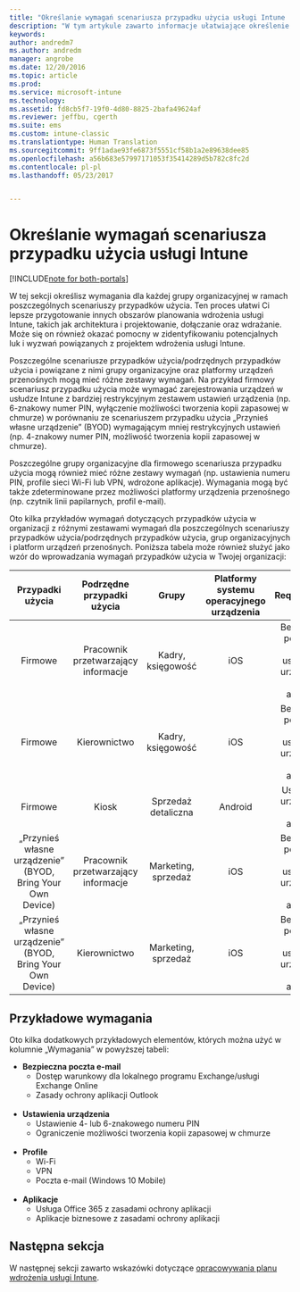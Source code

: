 ```yaml
---
title: "Określanie wymagań scenariusza przypadku użycia usługi Intune | Microsoft Docs"
description: "W tym artykule zawarto informacje ułatwiające określenie wymagań scenariusza przypadku użycia i podrzędnego przypadku użycia usługi Intune dla opartego tylko na chmurze wdrożenia usługi Microsoft Intune."
keywords: 
author: andredm7
ms.author: andredm
manager: angrobe
ms.date: 12/20/2016
ms.topic: article
ms.prod: 
ms.service: microsoft-intune
ms.technology: 
ms.assetid: fd8cb5f7-19f0-4d80-8825-2bafa49624af
ms.reviewer: jeffbu, cgerth
ms.suite: ems
ms.custom: intune-classic
ms.translationtype: Human Translation
ms.sourcegitcommit: 9ff1adae93fe6873f5551cf58b1a2e89638dee85
ms.openlocfilehash: a56b683e57997171053f35414289d5b782c8fc2d
ms.contentlocale: pl-pl
ms.lasthandoff: 05/23/2017


---
```


# <a name="determine-intune-use-case-scenario-requirements"></a>Określanie wymagań scenariusza przypadku użycia usługi Intune

[!INCLUDE[note for both-portals](../includes/note-for-both-portals.md)]

W tej sekcji określisz wymagania dla każdej grupy organizacyjnej w ramach poszczególnych scenariuszy przypadków użycia. Ten proces ułatwi Ci lepsze przygotowanie innych obszarów planowania wdrożenia usługi Intune, takich jak architektura i projektowanie, dołączanie oraz wdrażanie. Może się on również okazać pomocny w zidentyfikowaniu potencjalnych luk i wyzwań powiązanych z projektem wdrożenia usługi Intune.

Poszczególne scenariusze przypadków użycia/podrzędnych przypadków użycia i powiązane z nimi grupy organizacyjne oraz platformy urządzeń przenośnych mogą mieć różne zestawy wymagań. Na przykład firmowy scenariusz przypadku użycia może wymagać zarejestrowania urządzeń w usłudze Intune z bardziej restrykcyjnym zestawem ustawień urządzenia (np. 6-znakowy numer PIN, wyłączenie możliwości tworzenia kopii zapasowej w chmurze) w porównaniu ze scenariuszem przypadku użycia „Przynieś własne urządzenie” (BYOD) wymagającym mniej restrykcyjnych ustawień (np. 4-znakowy numer PIN, możliwość tworzenia kopii zapasowej w chmurze).

Poszczególne grupy organizacyjne dla firmowego scenariusza przypadku użycia mogą również mieć różne zestawy wymagań (np. ustawienia numeru PIN, profile sieci Wi-Fi lub VPN, wdrożone aplikacje). Wymagania mogą być także zdeterminowane przez możliwości platformy urządzenia przenośnego (np. czytnik linii papilarnych, profil e-mail).

Oto kilka przykładów wymagań dotyczących przypadków użycia w organizacji z różnymi zestawami wymagań dla poszczególnych scenariuszy przypadków użycia/podrzędnych przypadków użycia, grup organizacyjnych i platform urządzeń przenośnych. Poniższa tabela może również służyć jako wzór do wprowadzania wymagań przypadków użycia w Twojej organizacji:

| **Przypadki użycia** | **Podrzędne przypadki użycia** | **Grupy** | **Platformy systemu operacyjnego urządzenia** | **Requirements** |
|:---:|:---:|:---:|:---:|:---:|
| Firmowe | Pracownik przetwarzający informacje | Kadry, księgowość | iOS | Bezpieczna poczta e-mail, ustawienia urządzenia, profile, aplikacje |                                                          
| Firmowe | Kierownictwo | Kadry, księgowość | iOS | Bezpieczna poczta e-mail, ustawienia urządzenia, profile, aplikacje |                                                         
| Firmowe | Kiosk | Sprzedaż detaliczna | Android | Ustawienia urządzenia, profile, aplikacje |
| „Przynieś własne urządzenie” (BYOD, Bring Your Own Device) | Pracownik przetwarzający informacje | Marketing, sprzedaż | iOS | Bezpieczna poczta e-mail, ustawienia urządzenia, profile, aplikacje |                                                         
| „Przynieś własne urządzenie” (BYOD, Bring Your Own Device) | Kierownictwo | Marketing, sprzedaż | iOS | Bezpieczna poczta e-mail, ustawienia urządzenia, profile, aplikacje |

## <a name="examples-of-requirements"></a>Przykładowe wymagania

Oto kilka dodatkowych przykładowych elementów, których można użyć w kolumnie „Wymagania” w powyższej tabeli:

- **Bezpieczna poczta e-mail**
    - Dostęp warunkowy dla lokalnego programu Exchange/usługi Exchange Online
    - Zasady ochrony aplikacji Outlook
<br></br>
- **Ustawienia urządzenia**
    - Ustawienie 4- lub 6-znakowego numeru PIN
    - Ograniczenie możliwości tworzenia kopii zapasowej w chmurze
<br></br>
- **Profile**
    - Wi-Fi
    - VPN
    - Poczta e-mail (Windows 10 Mobile)
<br></br>
- **Aplikacje**
    - Usługa Office 365 z zasadami ochrony aplikacji
    - Aplikacje biznesowe z zasadami ochrony aplikacji

## <a name="next-section"></a>Następna sekcja

W następnej sekcji zawarto wskazówki dotyczące [opracowywania planu wdrożenia usługi Intune](section-4-develop-a-rollout-plan.md).

